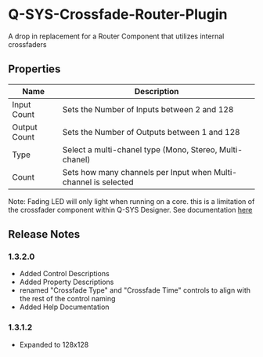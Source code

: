 # Q-SYS-Crossfade-Router-Plugin

A drop in replacement for a Router Component that utilizes internal crossfaders

## Properties

| Name          | Description |
| ------------- | ----------- |
| Input Count   | Sets the Number of Inputs between 2 and 128 |
| Output Count  | Sets the Number of Outputs between 1 and 128 |
| Type          | Select a multi-chanel type (Mono, Stereo, Multi-chanel) |
| Count         | Sets how many channels per Input when Multi-channel is selected |

Note: Fading LED will only light when running on a core. this is a limitation of the crossfader component within Q-SYS Designer. See documentation [here](https://help.qsys.com/#Q-SYS_Designer/003_Emulate_Mode.htm#Limitations?Highlight=Crossfader)

## Release Notes

### 1.3.2.0

- Added Control Descriptions
- Added Property Descriptions
- renamed "Crossfade Type" and "Crossfade Time" controls to align with the rest of the control naming
- Added Help Documentation

### 1.3.1.2

- Expanded to 128x128

